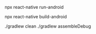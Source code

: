 npx react-native run-android

npx react-native build-android 

./gradlew clean
./gradlew assembleDebug
